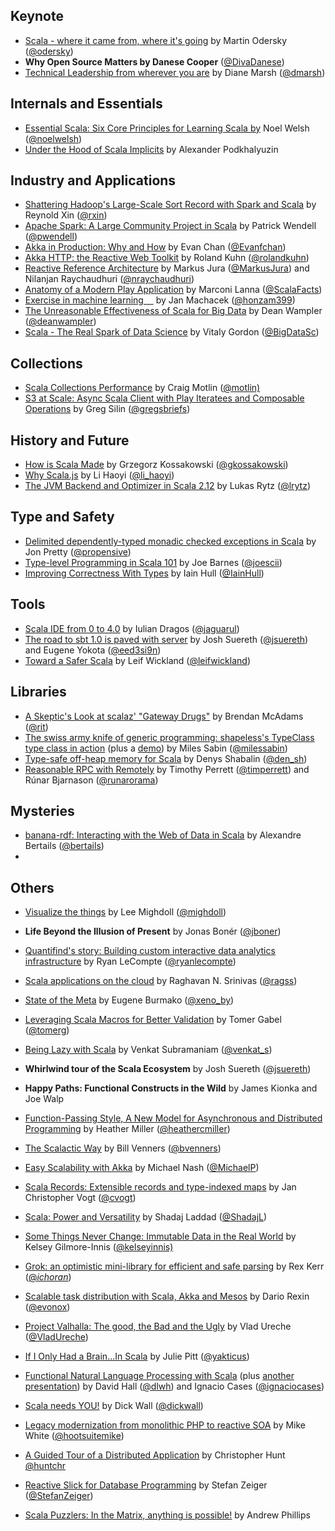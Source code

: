 ## Keynote

*  [Scala - where it came from, where it's going](http://downloads.typesafe.com/website/presentations/ScalaDaysSF2015/T1_Odersky_Scala_Where_It_Came_From_Where_It_Is_Going.pdf?_ga=1.56269090.825143465.1429064340) by Martin Odersky ([@odersky](https://twitter.com/odersky))
*  **Why Open Source Matters by Danese Cooper** ([@DivaDanese](http://twitter.com/@DivaDanese)) 
*  [Technical Leadership from wherever you are](http://downloads.typesafe.com/website/presentations/ScalaDaysSF2015/Keynote_Marsh.pdf) by Diane Marsh ([@dmarsh](http://twitter.com/@dmarsh))
   
## Internals and Essentials

*   [Essential Scala: Six Core Principles for Learning Scala by](http://downloads.typesafe.com/website/presentations/ScalaDaysSF2015/essential-scala.pdf) Noel Welsh ([@noelwelsh](http://twitter.com/@noelwelsh))
*   [Under the Hood of Scala Implicits](http://downloads.typesafe.com/website/presentations/ScalaDaysSF2015/Under%20the%20Hood%20of%20Scala%20Implicits%20(ScalaDays%202015)%20(1)%20(1).pdf) by Alexander Podkhalyuzin

## Industry and Applications
*   [Shattering Hadoop's Large-Scale Sort Record with Spark and Scala](http://downloads.typesafe.com/website/presentations/ScalaDaysSF2015/T4_Xin_Performance_Optimization.pdf) by Reynold Xin ([@rxin](http://twitter.com/@rxin))
*   [Apache Spark: A Large Community Project in Scala](http://downloads.typesafe.com/website/presentations/ScalaDaysSF2015/T3_Wendell_Spark.pdf) by Patrick Wendell ([@pwendell](http://twitter.com/@pwendell))
*   [Akka in Production: Why and How](http://www.slideshare.net/EvanChan2/akka-in-production-scaladays-2015) by Evan Chan ([@Evanfchan](http://twitter.com/@Evanfchan))
*   [Akka HTTP: the Reactive Web Toolkit](http://downloads.typesafe.com/website/presentations/ScalaDaysSF2015/T1_Kuhn_Akka_Streams.pdf) by Roland Kuhn ([@rolandkuhn](http://twitter.com/@rolandkuhn))
*   [Reactive Reference Architecture](http://downloads.typesafe.com/website/presentations/ScalaDaysSF2015/T2_reactive_reference_architecture.pdf) by Markus Jura ([@MarkusJura](https://twitter.com/MarkusJura)) and Nilanjan Raychaudhuri ([@nraychaudhuri](https://twitter.com/nraychaudhuri))
*   [Anatomy of a Modern Play Application](https://speakerdeck.com/marconilanna/anatomy-of-a-modern-play-application) by Marconi Lanna ([@ScalaFacts](http://twitter.com/@ScalaFacts))
*   [Exercise in machine learning    ](http://www.eigengo.com/scaladays-sf-2015) by Jan Machacek ([@honzam399](http://twitter.com/@honzam399))
*   [The Unreasonable Effectiveness of Scala for Big Data](http://downloads.typesafe.com/website/presentations/ScalaDaysSF2015/T1_Wampler_Unreasonable_Effectiveness_Of_Scala_For_Big_Data.pdf) by Dean Wampler ([@deanwampler](http://twitter.com/@deanwampler))
*   [Scala - The Real Spark of Data Science](http://downloads.typesafe.com/website/presentations/ScalaDaysSF2015/T1_Gordon_Scala_The_Real_Spark_of_DData_Science.pdf) by Vitaly Gordon ([@BigDataSc](http://twitter.com/@BigDataSc))

## Collections

*   [Scala Collections Performance](http://downloads.typesafe.com/website/presentations/ScalaDaysSF2015/T1_Motlin_Scala_Collections_Performance.pdf) by Craig Motlin ([@motlin)](http://twitter.com/@motlin)
*   [S3 at Scale: Async Scala Client with Play Iteratees and Composable Operations](http://www.slideshare.net/GregSilin/stream-collections-scala-days) by Greg Silin ([@gregsbriefs](http://twitter.com/@gregsbriefs))

## History and Future

*   [How is Scala Made](http://downloads.typesafe.com/website/presentations/ScalaDaysSF2015/T2_Kossakowski_How_Scala_is_made.pdf) by Grzegorz Kossakowski ([@gkossakowski](http://twitter.com/@gkossakowski))
*   [Why Scala.js](http://downloads.typesafe.com/website/presentations/ScalaDaysSF2015/T2_Haoyi_Why_Scala.js.pdf) by Li Haoyi ([@li_haoyi](http://twitter.com/@li_haoyi))
*   [The JVM Backend and Optimizer in Scala 2.12](http://downloads.typesafe.com/website/presentations/ScalaDaysSF2015/T2_Rytz_Backend_Optimizer.pdf) by Lukas Rytz ([@lrytz](http://twitter.com/@lrytz))

## Type and Safety

*   [Delimited dependently-typed monadic checked exceptions in Scala](http://rapture.io/talks/exceptions/sanfrancisco.html) by Jon Pretty ([@propensive](http://twitter.com/@propensive))
*   [Type-level Programming in Scala 101](http://downloads.typesafe.com/website/presentations/ScalaDaysSF2015/T4_Barnes_Typelevel_Prog.pdf) by Joe Barnes ([@joescii](http://twitter.com/@joescii))
*   [Improving Correctness With Types](http://downloads.typesafe.com/website/presentations/ScalaDaysSF2015/T3_Hull_CorrectnessSimplified.pdf) by Iain Hull ([@IainHull](http://twitter.com/@IainHull))

## Tools
*   [Scala IDE from 0 to 4.0](http://downloads.typesafe.com/website/presentations/ScalaDaysSF2015/T3_Dragos_ScalaIDE0.pdf) by Iulian Dragos ([@jaguarul](http://twitter.com/@jaguarul))
*   [The road to sbt 1.0 is paved with server](http://downloads.typesafe.com/website/presentations/ScalaDaysSF2015/T2_Suereth_Yokota_sbt.pdf) by Josh Suereth ([@jsuereth](http://twitter.com/@jsuereth)) and Eugene Yokota ([@eed3si9n](http://twitter.com/@eed3si9n))
*   [Toward a Safer Scala](http://downloads.typesafe.com/website/presentations/ScalaDaysSF2015/Toward%20a%20Safer%20Scala%20@%20Scala%20Days%20SF%202015.pdf) by Leif Wickland ([@leifwickland](http://twitter.com/@leifwickland))


## Libraries
*   [A Skeptic's Look at scalaz' "Gateway Drugs"](http://slides.com/bwmcadams/scalaz-gateway-drugs#/) by Brendan McAdams ([@rit](http://twitter.com/@rit))
*   [The swiss army knife of generic programming: shapeless's TypeClass type class in action](https://docs.google.com/a/typesafe.com/file/d/0B9fGApX0ZqFRcDBkYkg1STVxZEE/edit) (plus a [demo](https://github.com/milessabin/demo-scaladayssf-2015)) by Miles Sabin ([@milessabin](http://twitter.com/@milessabin))
*   [Type-safe off-heap memory for Scala](http://downloads.typesafe.com/website/presentations/ScalaDaysSF2015/T4_Shabalin_Type-safe_Off-heap_Memory.pdf) by Denys Shabalin ([@den_sh](http://twitter.com/@den_sh))
*   [Reasonable RPC with Remotely](http://downloads.typesafe.com/website/presentations/ScalaDaysSF2015/T4_Runar_Tim_RPC.pdf) by Timothy Perrett ([@timperrett](http://twitter.com/@timperrett)) and Rúnar Bjarnason ([@runarorama](http://twitter.com/@runarorama))

## Mysteries

*   [banana-rdf: Interacting with the Web of Data in Scala](http://downloads.typesafe.com/website/presentations/ScalaDaysSF2015/BananaRdfSLIDES.pdf) by Alexandre Bertails ([@bertails](http://twitter.com/@bertails))
*   


## Others

*   [Visualize the things](http://downloads.typesafe.com/website/presentations/ScalaDaysSF2015/T4_Mighdoll_Visualize_the_Things.pdf) by Lee Mighdoll ([@mighdoll](http://twitter.com/@mighdoll))
*   **Life Beyond the Illusion of Present** by Jonas Bonér ([@jboner](http://twitter.com/@jboner))
*   [Quantifind's story: Building custom interactive data analytics infrastructure](http://downloads.typesafe.com/website/presentations/ScalaDaysSF2015/T3_LeCompte_Quantifind%27s_Story.pdf) by Ryan LeCompte ([@ryanlecompte](http://twitter.com/@ryanlecompte))
*   [Scala applications on the cloud](http://downloads.typesafe.com/website/presentations/ScalaDaysSF2015/T3_Srinivas_ScalaPlay.pdf) by Raghavan N. Srinivas ([@ragss](http://twitter.com/@ragss))


*   [State of the Meta](http://downloads.typesafe.com/website/presentations/ScalaDaysSF2015/T2_Burmako_StateOfTheMetaSpring.pdf) by Eugene Burmako ([@xeno_by](http://twitter.com/@xeno_by))

*   [Leveraging Scala Macros for Better Validation](http://downloads.typesafe.com/website/presentations/ScalaDaysSF2015/T4_Gabel_Leveraging_Scala_Macros.pdf) by Tomer Gabel ([@tomerg](http://twitter.com/@tomerg))
*   [Being Lazy with Scala](http://agiledeveloper.com/presentations/being_lazy_with_scala.zip) by Venkat Subramaniam ([@venkat_s](http://twitter.com/@venkat_s))

*   **Whirlwind tour of the Scala Ecosystem** by Josh Suereth ([@jsuereth](http://twitter.com/@jsuereth))

*   **Happy Paths: Functional Constructs in the Wild** by James Kionka and Joe Walp






*   [Function-Passing Style, A New Model for Asynchronous and Distributed Programming](http://downloads.typesafe.com/website/presentations/ScalaDaysSF2015/T4_Miller_Function-Passing.pdf) by Heather Miller ([@heathercmiller](http://twitter.com/@heathercmiller))
*   [The Scalactic Way](http://downloads.typesafe.com/website/presentations/ScalaDaysSF2015/T1_Venners_TheScalacticWay.pdf) by Bill Venners ([@bvenners](http://twitter.com/@bvenners))

*   [Easy Scalability with Akka](http://downloads.typesafe.com/website/presentations/ScalaDaysSF2015/T3_Nash_Easy_scalability.pdf) by Michael Nash ([@MichaelP](http://twitter.com/@MichaelPNash))
*   [Scala Records: Extensible records and type-indexed maps](http://downloads.typesafe.com/website/presentations/ScalaDaysSF2015/T4_Vogt_Compossible.pdf) by Jan Christopher Vogt ([@cvogt](http://twitter.com/@cvogt))


*   [Scala: Power and Versatility](http://downloads.typesafe.com/website/presentations/ScalaDaysSF2015/T1_Laddad_Scala_Power_Versatility.pdf) by Shadaj Laddad ([@ShadajL](http://twitter.com/@ShadajL))

*   [Some Things Never Change: Immutable Data in the Real World](http://downloads.typesafe.com/website/presentations/ScalaDaysSF2015/T3_Gilmore-Innis_immutabledata.pdf) by Kelsey Gilmore-Innis ([@kelseyinnis)](http://twitter.com/@kelseyinnis)




*   [Grok: an optimistic mini-library for efficient and safe parsing](http://downloads.typesafe.com/website/presentations/ScalaDaysSF2015/scaladays2015-kerr_rex-Grok.pdf) by Rex Kerr ([@_ichoran_](http://twitter.com/@_ichoran_))

*   [Scalable task distribution with Scala, Akka and Mesos](http://downloads.typesafe.com/website/presentations/ScalaDaysSF2015/T3_Rexin_Mesos.pdf) by Dario Rexin ([@evonox](http://twitter.com/@evonox))
*   [Project Valhalla: The good, the Bad and the Ugly](http://downloads.typesafe.com/website/presentations/ScalaDaysSF2015/T4_Urech_Project_Valhalla.pdf) by Vlad Ureche ([@VladUreche](http://twitter.com/@VladUreche))


*   [If I Only Had a Brain...In Scala](http://downloads.typesafe.com/website/presentations/ScalaDaysSF2015/T3_Pitt_If_Only.pdf) by Julie Pitt ([@yakticus](http://twitter.com/@yakticus))
*   [Functional Natural Language Processing with Scala](http://downloads.typesafe.com/website/presentations/ScalaDaysSF2015/2015-scaladays-epic.pdf) (plus [another presentation](http://downloads.typesafe.com/website/presentations/ScalaDaysSF2015/CasesHall-Potts-Slides-SD15.pdf)) by David Hall ([@dlwh](http://twitter.com/@dlwh)) and Ignacio Cases ([@ignaciocases](http://twitter.com/@ignaciocases))
*   [Scala needs YOU!](http://downloads.typesafe.com/website/presentations/ScalaDaysSF2015/Scala%20needs%20YOU!.pdf) by Dick Wall ([@dickwall](http://twitter.com/@dickwall))

*   [Legacy modernization from monolithic PHP to reactive SOA](http://downloads.typesafe.com/website/presentations/ScalaDaysSF2015/T3_White_Hootsuite.pdf) by Mike White ([@hootsuitemike](http://twitter.com/@hootsuitemike))

*   [A Guided Tour of a Distributed Application](http://downloads.typesafe.com/website/presentations/ScalaDaysSF2015/AGuidedTourSLIDES.pdf) by Christopher Hunt [@huntchr](http://twitter.com/@huntchr)

*   [Reactive Slick for Database Programming](http://downloads.typesafe.com.s3.amazonaws.com/website/presentations/ScalaDaysSF2015/T3_Zeiger_Reactive_Slick.pdf) by Stefan Zeiger ([@StefanZeiger](http://twitter.com/@StefanZeiger))
*   [Scala Puzzlers: In the Matrix, anything is possible!](http://downloads.typesafe.com/website/presentations/ScalaDaysSF2015/T4_Phillips_Scala_Puzzlers.pdf) by Andrew Phillips
